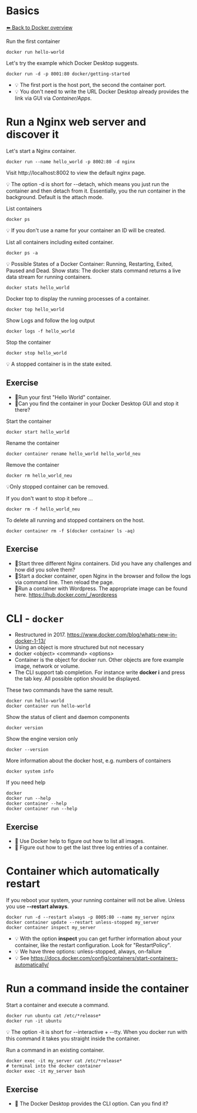 # Basics
[⬅️ Back to Docker overview](docker.md)

Run the first container
```
docker run hello-world
```

Let's try the example which Docker Desktop suggests.
```
docker run -d -p 8001:80 docker/getting-started
 ```
 * 💡 The first port is the host port, the second the container port. 
 * 💡 You don't need to write the URL Docker Desktop already provides the link via GUI via *Container/Apps*. 

# Run a Nginx web server and discover it
Let's start a Nginx container. 
```
docker run --name hello_world -p 8002:80 -d nginx
```
Visit http://localhost:8002 to view the default nginx page. 

💡 The option -d is short for --detach, which means you just run the container and then detach from it. Essentially, you the run container in the background. Default is the attach mode.

List containers
```
docker ps
```
💡 If you don't use a name for your container an ID will be created.

List all containers including exited container. 
```
docker ps -a
```
💡 Possible States of a Docker Container: Running, Restarting, Exited, Paused and Dead.
Show stats: The docker stats command returns a live data stream for running containers. 
```
docker stats hello_world
```
Docker top to display the running processes of a container.
```
docker top hello_world 
```
Show Logs and follow the log output
```
docker logs -f hello_world
```
Stop the container
```
docker stop hello_world
```
💡 A stopped container is in the state exited.


## Exercise
* 📝Run your first "Hello World" container.
* 📝Can you find the container in your Docker Desktop GUI and stop it there?


Start the container
``` 
docker start hello_world
```
Rename the container
```  
docker container rename hello_world hello_world_neu
```
Remove the container
```  
docker rm hello_world_neu
```
💡Only stopped container can be removed.

If you don't want to stop it before ...
```  
docker rm -f hello_world_neu
```

To delete all running and stopped containers on the host. 
```  
docker container rm -f $(docker container ls -aq)
```  
## Exercise
* 📝Start three different Nginx containers. Did you have any challenges and how did you solve them?
* 📝Start a docker container, open Nginx in the browser and follow the logs via command line. Then reload the page.
* 📝Run a container with Wordpress. The appropriate image can be found here. https://hub.docker.com/_/wordpress


# CLI - `docker`
* Restructured in 2017. https://www.docker.com/blog/whats-new-in-docker-1-13/
* Using an object is more structured but not necessary
* docker \<object> \<command> \<options>
* Container is the object for docker run. Other objects are fore example image, network or volume.
* The CLI support tab completion. For instance write **docker i** and press the tab key. All possible option should be displayed.  

These two commands have the same result.
``` 
docker run hello-world
docker container run hello-world
``` 
Show the status of client and daemon components
``` 
docker version
```
Show the engine version only
``` 
docker --version 
``` 
More information about the docker host, e.g. numbers of containers
``` 
docker system info
```
If you need help
``` 
docker 
docker run --help
docker container --help
docker container run --help
```

## Exercise
* 📝 Use Docker help to figure out how to list all images.
* 📝 Figure out how to get the last three log entries of a container. 

# Container which automatically restart
If you reboot your system, your running container will not be alive. Unless you use **--restart always**. 
```
docker run -d --restart always -p 8005:80 --name my_server nginx
docker container update --restart unless-stopped my_server
docker container inspect my_server
```
* 💡 With the option **inspect** you can get further information about your container, like the restart configuration. Look for "RestartPolicy". 
* 💡 We have three options: unless-stopped, always, on-failure
* 💡 See https://docs.docker.com/config/containers/start-containers-automatically/


# Run a command inside the container
Start a container and execute a command.
``` 
docker run ubuntu cat /etc/*release*
docker run -it ubuntu
``` 
💡 The option -it is short for --interactive + --tty. When you docker run with this command it takes you straight inside the container.

Run a command in an existing container. 
``` 
docker exec -it my_server cat /etc/*release*
# terminal into the docker container
docker exec -it my_server bash
``` 
## Exercise
* 📝 The Docker Desktop provides the CLI option. Can you find it?